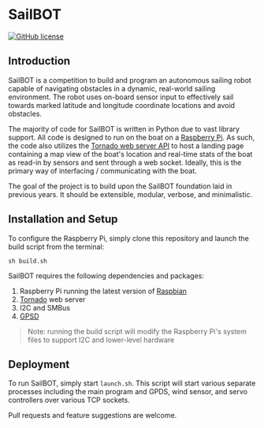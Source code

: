# SailBOT

[![GitHub license](https://img.shields.io/github/license/VT-SailBOT/sailbot.svg)]()

## Introduction

SailBOT is a competition to build and program an autonomous sailing robot capable of navigating obstacles in a dynamic, real-world sailing environment. The robot uses on-board sensor input to effectively sail towards marked latitude and longitude coordinate locations and avoid obstacles.

The majority of code for SailBOT is written in Python due to vast library support. All code is designed to run on the boat on a [Raspberry Pi](http://www.raspberrypi.org/). As such, the code also utilizes the [Tornado web server API](http://www.tornadoweb.org/) to host a landing page containing a map view of the boat's location and real-time stats of the boat as read-in by sensors and sent through a web socket. Ideally, this is the primary way of interfacing / communicating with the boat.

The goal of the project is to build upon the SailBOT foundation laid in previous years. It should be extensible, modular, verbose, and minimalistic.

## Installation and Setup

To configure the Raspberry Pi, simply clone this repository and launch the build script from the terminal:

    sh build.sh

SailBOT requires the following dependencies and packages:

 1. Raspberry Pi running the latest version of [Raspbian](http://downloads.raspberrypi.org/raspbian_latest)
 2. [Tornado](http://www.tornadoweb.org/en/stable/) web server
 3. I2C and SMBus
 5. [GPSD](http://www.catb.org/gpsd/)

> Note: running the build script will modify the Raspberry Pi's system files to support I2C and lower-level hardware

## Deployment

To run SailBOT, simply start `launch.sh`. This script will start various separate processes including the main program and GPDS, wind sensor, and servo controllers over various TCP sockets. 

Pull requests and feature suggestions are welcome.



